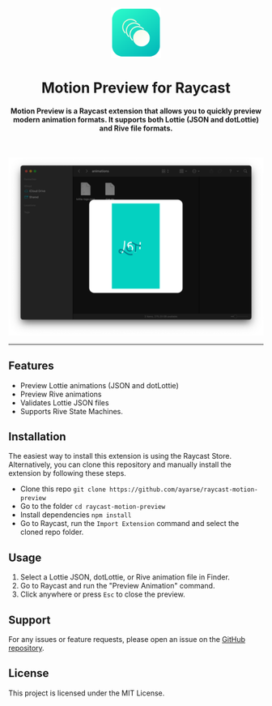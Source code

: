 <p align="center">
<img width=100 src="https://github.com/ayarse/raycast-motion-preview/blob/main/assets/command-icon.png?raw=true">
</p>

<h1 align="center">Motion Preview for Raycast</h1>
<h4 align="center">
Motion Preview is a Raycast extension that allows you to quickly preview modern animation formats. It supports both Lottie (JSON and dotLottie) and Rive file formats.
</h4>

<p align="center">
<a title="Install Motion Preview Raycast Extension" href="https://www.raycast.com/ayarse/motion-preview"><img src="https://www.raycast.com/ayarse/motion-preview/install_button@2x.png" style="height: 64px;" alt="" height="64"></a>
</p>

<img src="https://github.com/ayarse/raycast-motion-preview/blob/main/assets/screenshot.png?raw=true" style="max-width: 100%" />

---

## Features

- Preview Lottie animations (JSON and dotLottie)
- Preview Rive animations
- Validates Lottie JSON files
- Supports Rive State Machines.

## Installation

The easiest way to install this extension is using the Raycast Store. Alternatively, you can clone this repository and manually install the extension by following these steps.

- Clone this repo `git clone https://github.com/ayarse/raycast-motion-preview`
- Go to the folder `cd raycast-motion-preview`
- Install dependencies `npm install`
- Go to Raycast, run the `Import Extension` command and select the cloned repo folder.

## Usage

1. Select a Lottie JSON, dotLottie, or Rive animation file in Finder.
2. Go to Raycast and run the "Preview Animation" command.
3. Click anywhere or press `Esc` to close the preview.

## Support

For any issues or feature requests, please open an issue on the [GitHub repository](https://github.com/ayarse/motion-preview).

## License

This project is licensed under the MIT License.
